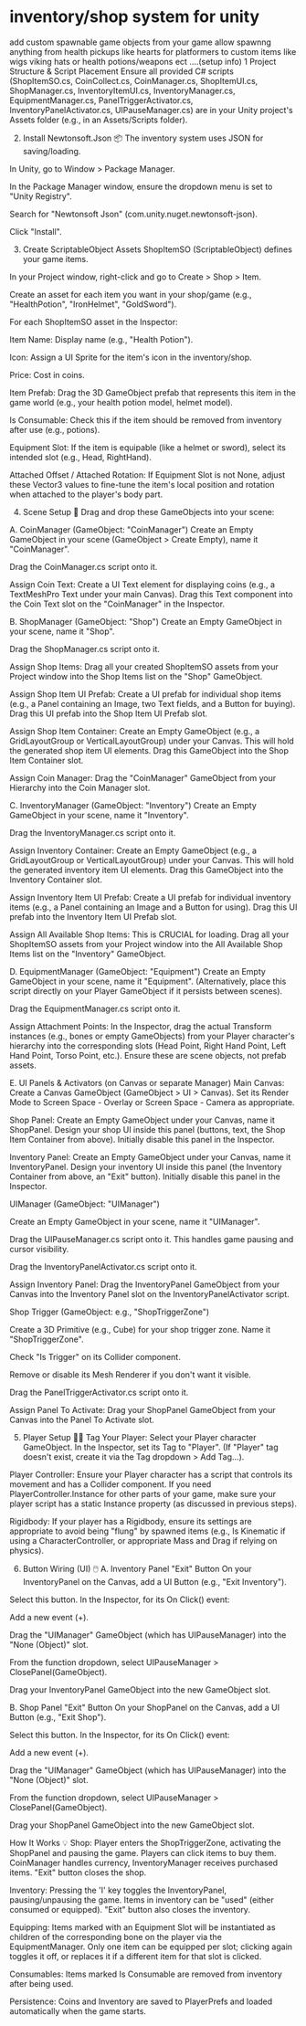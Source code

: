 ﻿# inventory/shop system for unity
add custom spawnable game objects from your game allow spawnng anything from health pickups like hearts for platformers to custom items like wigs viking hats or health potions/weapons ect
....(setup info) 1 Project Structure & Script Placement
Ensure all provided C# scripts (ShopItemSO.cs, CoinCollect.cs, CoinManager.cs, ShopItemUI.cs, ShopManager.cs, InventoryItemUI.cs, InventoryManager.cs, EquipmentManager.cs, PanelTriggerActivator.cs, InventoryPanelActivator.cs, UIPauseManager.cs) are in your Unity project's Assets folder (e.g., in an Assets/Scripts folder).

2. Install Newtonsoft.Json 📦
The inventory system uses JSON for saving/loading.

In Unity, go to Window > Package Manager.

In the Package Manager window, ensure the dropdown menu is set to "Unity Registry".

Search for "Newtonsoft Json" (com.unity.nuget.newtonsoft-json).

Click "Install".

3. Create ScriptableObject Assets
ShopItemSO (ScriptableObject) defines your game items.

In your Project window, right-click and go to Create > Shop > Item.

Create an asset for each item you want in your shop/game (e.g., "HealthPotion", "IronHelmet", "GoldSword").

For each ShopItemSO asset in the Inspector:

Item Name: Display name (e.g., "Health Potion").

Icon: Assign a UI Sprite for the item's icon in the inventory/shop.

Price: Cost in coins.

Item Prefab: Drag the 3D GameObject prefab that represents this item in the game world (e.g., your health potion model, helmet model).

Is Consumable: Check this if the item should be removed from inventory after use (e.g., potions).

Equipment Slot: If the item is equipable (like a helmet or sword), select its intended slot (e.g., Head, RightHand).

Attached Offset / Attached Rotation: If Equipment Slot is not None, adjust these Vector3 values to fine-tune the item's local position and rotation when attached to the player's body part.

4. Scene Setup 🏡
Drag and drop these GameObjects into your scene:

A. CoinManager (GameObject: "CoinManager")
Create an Empty GameObject in your scene (GameObject > Create Empty), name it "CoinManager".

Drag the CoinManager.cs script onto it.

Assign Coin Text: Create a UI Text element for displaying coins (e.g., a TextMeshPro Text under your main Canvas). Drag this Text component into the Coin Text slot on the "CoinManager" in the Inspector.

B. ShopManager (GameObject: "Shop")
Create an Empty GameObject in your scene, name it "Shop".

Drag the ShopManager.cs script onto it.

Assign Shop Items: Drag all your created ShopItemSO assets from your Project window into the Shop Items list on the "Shop" GameObject.

Assign Shop Item UI Prefab: Create a UI prefab for individual shop items (e.g., a Panel containing an Image, two Text fields, and a Button for buying). Drag this UI prefab into the Shop Item UI Prefab slot.

Assign Shop Item Container: Create an Empty GameObject (e.g., a GridLayoutGroup or VerticalLayoutGroup) under your Canvas. This will hold the generated shop item UI elements. Drag this GameObject into the Shop Item Container slot.

Assign Coin Manager: Drag the "CoinManager" GameObject from your Hierarchy into the Coin Manager slot.

C. InventoryManager (GameObject: "Inventory")
Create an Empty GameObject in your scene, name it "Inventory".

Drag the InventoryManager.cs script onto it.

Assign Inventory Container: Create an Empty GameObject (e.g., a GridLayoutGroup or VerticalLayoutGroup) under your Canvas. This will hold the generated inventory item UI elements. Drag this GameObject into the Inventory Container slot.

Assign Inventory Item UI Prefab: Create a UI prefab for individual inventory items (e.g., a Panel containing an Image and a Button for using). Drag this UI prefab into the Inventory Item UI Prefab slot.

Assign All Available Shop Items: This is CRUCIAL for loading. Drag all your ShopItemSO assets from your Project window into the All Available Shop Items list on the "Inventory" GameObject.

D. EquipmentManager (GameObject: "Equipment")
Create an Empty GameObject in your scene, name it "Equipment". (Alternatively, place this script directly on your Player GameObject if it persists between scenes).

Drag the EquipmentManager.cs script onto it.

Assign Attachment Points: In the Inspector, drag the actual Transform instances (e.g., bones or empty GameObjects) from your Player character's hierarchy into the corresponding slots (Head Point, Right Hand Point, Left Hand Point, Torso Point, etc.). Ensure these are scene objects, not prefab assets.

E. UI Panels & Activators (on Canvas or separate Manager)
Main Canvas: Create a Canvas GameObject (GameObject > UI > Canvas). Set its Render Mode to Screen Space - Overlay or Screen Space - Camera as appropriate.

Shop Panel: Create an Empty GameObject under your Canvas, name it ShopPanel. Design your shop UI inside this panel (buttons, text, the Shop Item Container from above). Initially disable this panel in the Inspector.

Inventory Panel: Create an Empty GameObject under your Canvas, name it InventoryPanel. Design your inventory UI inside this panel (the Inventory Container from above, an "Exit" button). Initially disable this panel in the Inspector.

UIManager (GameObject: "UIManager")

Create an Empty GameObject in your scene, name it "UIManager".

Drag the UIPauseManager.cs script onto it. This handles game pausing and cursor visibility.

Drag the InventoryPanelActivator.cs script onto it.

Assign Inventory Panel: Drag the InventoryPanel GameObject from your Canvas into the Inventory Panel slot on the InventoryPanelActivator script.

Shop Trigger (GameObject: e.g., "ShopTriggerZone")

Create a 3D Primitive (e.g., Cube) for your shop trigger zone. Name it "ShopTriggerZone".

Check "Is Trigger" on its Collider component.

Remove or disable its Mesh Renderer if you don't want it visible.

Drag the PanelTriggerActivator.cs script onto it.

Assign Panel To Activate: Drag your ShopPanel GameObject from your Canvas into the Panel To Activate slot.

5. Player Setup 🚶‍♀️
Tag Your Player: Select your Player character GameObject. In the Inspector, set its Tag to "Player". (If "Player" tag doesn't exist, create it via the Tag dropdown > Add Tag...).

Player Controller: Ensure your Player character has a script that controls its movement and has a Collider component. If you need PlayerController.Instance for other parts of your game, make sure your player script has a static Instance property (as discussed in previous steps).

Rigidbody: If your player has a Rigidbody, ensure its settings are appropriate to avoid being "flung" by spawned items (e.g., Is Kinematic if using a CharacterController, or appropriate Mass and Drag if relying on physics).

6. Button Wiring (UI) 🖱️
A. Inventory Panel "Exit" Button
On your InventoryPanel on the Canvas, add a UI Button (e.g., "Exit Inventory").

Select this button. In the Inspector, for its On Click() event:

Add a new event (+).

Drag the "UIManager" GameObject (which has UIPauseManager) into the "None (Object)" slot.

From the function dropdown, select UIPauseManager > ClosePanel(GameObject).

Drag your InventoryPanel GameObject into the new GameObject slot.

B. Shop Panel "Exit" Button
On your ShopPanel on the Canvas, add a UI Button (e.g., "Exit Shop").

Select this button. In the Inspector, for its On Click() event:

Add a new event (+).

Drag the "UIManager" GameObject (which has UIPauseManager) into the "None (Object)" slot.

From the function dropdown, select UIPauseManager > ClosePanel(GameObject).

Drag your ShopPanel GameObject into the new GameObject slot.

How It Works 💡
Shop: Player enters the ShopTriggerZone, activating the ShopPanel and pausing the game. Players can click items to buy them. CoinManager handles currency, InventoryManager receives purchased items. "Exit" button closes the shop.

Inventory: Pressing the 'I' key toggles the InventoryPanel, pausing/unpausing the game. Items in inventory can be "used" (either consumed or equipped). "Exit" button also closes the inventory.

Equipping: Items marked with an Equipment Slot will be instantiated as children of the corresponding bone on the player via the EquipmentManager. Only one item can be equipped per slot; clicking again toggles it off, or replaces it if a different item for that slot is clicked.

Consumables: Items marked Is Consumable are removed from inventory after being used.

Persistence: Coins and Inventory are saved to PlayerPrefs and loaded automatically when the game starts.